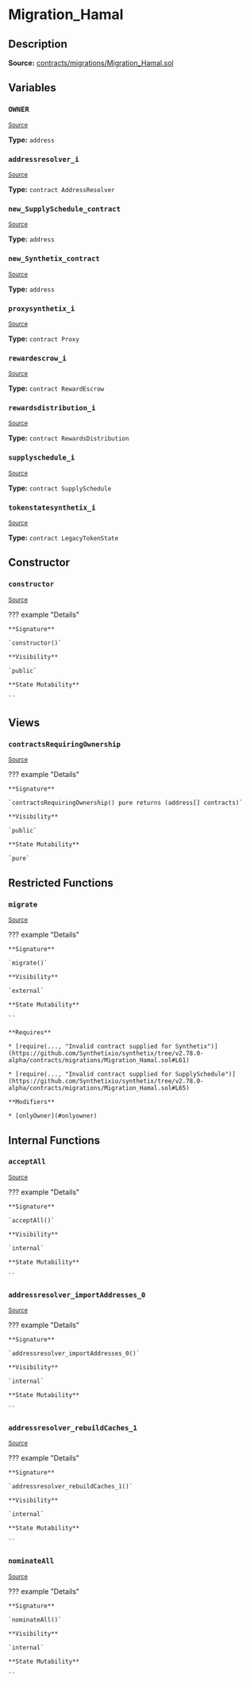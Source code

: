 # Migration_Hamal

## Description

**Source:** [contracts/migrations/Migration_Hamal.sol](https://github.com/Synthetixio/synthetix/tree/v2.78.0-alpha/contracts/migrations/Migration_Hamal.sol)

## Variables

### `OWNER`

<sub>[Source](https://github.com/Synthetixio/synthetix/tree/v2.78.0-alpha/contracts/migrations/Migration_Hamal.sol#L19)</sub>

**Type:** `address`

### `addressresolver_i`

<sub>[Source](https://github.com/Synthetixio/synthetix/tree/v2.78.0-alpha/contracts/migrations/Migration_Hamal.sol#L26)</sub>

**Type:** `contract AddressResolver`

### `new_SupplySchedule_contract`

<sub>[Source](https://github.com/Synthetixio/synthetix/tree/v2.78.0-alpha/contracts/migrations/Migration_Hamal.sol#L46)</sub>

**Type:** `address`

### `new_Synthetix_contract`

<sub>[Source](https://github.com/Synthetixio/synthetix/tree/v2.78.0-alpha/contracts/migrations/Migration_Hamal.sol#L44)</sub>

**Type:** `address`

### `proxysynthetix_i`

<sub>[Source](https://github.com/Synthetixio/synthetix/tree/v2.78.0-alpha/contracts/migrations/Migration_Hamal.sol#L28)</sub>

**Type:** `contract Proxy`

### `rewardescrow_i`

<sub>[Source](https://github.com/Synthetixio/synthetix/tree/v2.78.0-alpha/contracts/migrations/Migration_Hamal.sol#L32)</sub>

**Type:** `contract RewardEscrow`

### `rewardsdistribution_i`

<sub>[Source](https://github.com/Synthetixio/synthetix/tree/v2.78.0-alpha/contracts/migrations/Migration_Hamal.sol#L36)</sub>

**Type:** `contract RewardsDistribution`

### `supplyschedule_i`

<sub>[Source](https://github.com/Synthetixio/synthetix/tree/v2.78.0-alpha/contracts/migrations/Migration_Hamal.sol#L34)</sub>

**Type:** `contract SupplySchedule`

### `tokenstatesynthetix_i`

<sub>[Source](https://github.com/Synthetixio/synthetix/tree/v2.78.0-alpha/contracts/migrations/Migration_Hamal.sol#L30)</sub>

**Type:** `contract LegacyTokenState`

## Constructor

### `constructor`

<sub>[Source](https://github.com/Synthetixio/synthetix/tree/v2.78.0-alpha/contracts/migrations/Migration_Hamal.sol#L48)</sub>

??? example "Details"

    **Signature**

    `constructor()`

    **Visibility**

    `public`

    **State Mutability**

    ``

## Views

### `contractsRequiringOwnership`

<sub>[Source](https://github.com/Synthetixio/synthetix/tree/v2.78.0-alpha/contracts/migrations/Migration_Hamal.sol#L50)</sub>

??? example "Details"

    **Signature**

    `contractsRequiringOwnership() pure returns (address[] contracts)`

    **Visibility**

    `public`

    **State Mutability**

    `pure`

## Restricted Functions

### `migrate`

<sub>[Source](https://github.com/Synthetixio/synthetix/tree/v2.78.0-alpha/contracts/migrations/Migration_Hamal.sol#L60)</sub>

??? example "Details"

    **Signature**

    `migrate()`

    **Visibility**

    `external`

    **State Mutability**

    ``

    **Requires**

    * [require(..., "Invalid contract supplied for Synthetix")](https://github.com/Synthetixio/synthetix/tree/v2.78.0-alpha/contracts/migrations/Migration_Hamal.sol#L61)

    * [require(..., "Invalid contract supplied for SupplySchedule")](https://github.com/Synthetixio/synthetix/tree/v2.78.0-alpha/contracts/migrations/Migration_Hamal.sol#L65)

    **Modifiers**

    * [onlyOwner](#onlyowner)

## Internal Functions

### `acceptAll`

<sub>[Source](https://github.com/Synthetixio/synthetix/tree/v2.78.0-alpha/contracts/migrations/Migration_Hamal.sol#L93)</sub>

??? example "Details"

    **Signature**

    `acceptAll()`

    **Visibility**

    `internal`

    **State Mutability**

    ``

### `addressresolver_importAddresses_0`

<sub>[Source](https://github.com/Synthetixio/synthetix/tree/v2.78.0-alpha/contracts/migrations/Migration_Hamal.sol#L107)</sub>

??? example "Details"

    **Signature**

    `addressresolver_importAddresses_0()`

    **Visibility**

    `internal`

    **State Mutability**

    ``

### `addressresolver_rebuildCaches_1`

<sub>[Source](https://github.com/Synthetixio/synthetix/tree/v2.78.0-alpha/contracts/migrations/Migration_Hamal.sol#L120)</sub>

??? example "Details"

    **Signature**

    `addressresolver_rebuildCaches_1()`

    **Visibility**

    `internal`

    **State Mutability**

    ``

### `nominateAll`

<sub>[Source](https://github.com/Synthetixio/synthetix/tree/v2.78.0-alpha/contracts/migrations/Migration_Hamal.sol#L100)</sub>

??? example "Details"

    **Signature**

    `nominateAll()`

    **Visibility**

    `internal`

    **State Mutability**

    ``
